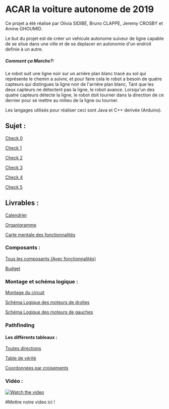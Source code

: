 
# ACAR la voiture autonome de 2019

<p align="center">
<https://cdn.discordapp.com/attachments/589812372240203777/589897131091951656/unknown.png/>
</p>

Ce projet a été réalisé par Olivia SIDIBE, Bruno CLAPPE, Jeremy CROSBY et Amine GHOUMID.

Le but du projet est de créer un vehicule autonome suiveur de ligne capable de se situe dans une ville et de se deplacer en autonomie d'un endroit definie à un autre.

##### Comment ça Marche?:
Le robot suit une ligne noir sur un arriére plan blanc tracé au sol qui représente le chemin a suivre, et pour faire cela le robot a besoin de quatre capteurs qui distingues la ligne noir de l'arriére plan blanc,  Tant que les deux capteurs ne détectent pas la ligne, le robot avance. Lorsqu'un des quatre capteurs détecte la ligne, le robot doit tourner dans la direction de ce dernier pour se mettre au milieu de la ligne ou tourner.

Les langages utilisés pour réaliser ceci sont Java et C++ derivée (Arduino).
## Sujet :

[Check 0](https://moodle-exia.cesi.fr/mod/resource/view.php?id=14549)

[Check 1](https://moodle-exia.cesi.fr/mod/resource/view.php?id=18927)

[Check 2](https://moodle-exia.cesi.fr/mod/resource/view.php?id=14568)

[Check 3]()

[Check 4]()

[Check 5]()

## Livrables :

[Calendrier](https://cdn.discordapp.com/attachments/589898423646420994/589942272410517545/unknown.png)

[Organigramme](https://cdn.discordapp.com/attachments/589898423646420994/589935639894425600/Organigramme.pdf)

[Carte mentale des fonctionnalités](https://cdn.discordapp.com/attachments/589898423646420994/589942547137298445/GetAttachmentThumbnail.png) 

### Composants :

[Tous les composants (Avec fonctionnalités)](https://cdn.discordapp.com/attachments/589898423646420994/589932578937503745/Tous_les_composants.pdf)

[Budget](https://cdn.discordapp.com/attachments/589898423646420994/589918827232493589/Budget.xlsx)

### Montage et schéma logique :

[Montage du circuit](https://cdn.discordapp.com/attachments/589898423646420994/589932545106378858/Montage_et_description.pdf)

[Schéma Logique des moteurs de droites](https://cdn.discordapp.com/attachments/589898423646420994/589914812503294131/Moteurs_droits.circ)

[Schéma Logique des moteurs de gauches](https://cdn.discordapp.com/attachments/589898423646420994/589914884792385546/Moteurs_gauches.circ)

### Pathfinding
#### Les différents tableaux :
[Toutes directions](https://cdn.discordapp.com/attachments/589898423646420994/589921640197128202/1.xlsx)

[Table de vérité](https://cdn.discordapp.com/attachments/589898423646420994/589921642684219393/2.xlsx)

[Coordonnées par croisements](https://cdn.discordapp.com/attachments/589898423646420994/589921647876767776/3.xlsx)


### Vidéo :

[![Watch the video](https://cdn.discordapp.com/attachments/358708954454294538/585036461976584192/unknown.png)](https://www.youtube.com/watch?v=7thQV9Wrm5w)

#Mettre notre video ici !

